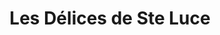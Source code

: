 ---
title: "Les Délices de Ste Luce"
url: /sainte-luce-sur-loire/les-delices-de-ste-luce/
shop: charcuterie
---